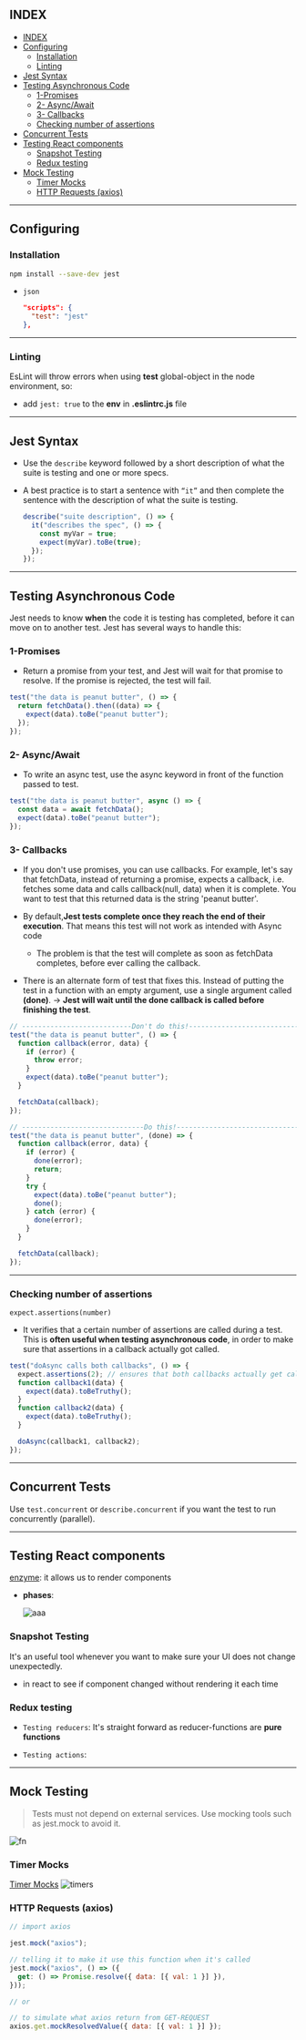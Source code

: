 ## INDEX

- [INDEX](#index)
- [Configuring](#configuring)
  - [Installation](#installation)
  - [Linting](#linting)
- [Jest Syntax](#jest-syntax)
- [Testing Asynchronous Code](#testing-asynchronous-code)
  - [1-Promises](#1-promises)
  - [2- Async/Await](#2--asyncawait)
  - [3- Callbacks](#3--callbacks)
  - [Checking number of assertions](#checking-number-of-assertions)
- [Concurrent Tests](#concurrent-tests)
- [Testing React components](#testing-react-components)
  - [Snapshot Testing](#snapshot-testing)
  - [Redux testing](#redux-testing)
- [Mock Testing](#mock-testing)
  - [Timer Mocks](#timer-mocks)
  - [HTTP Requests (axios)](#http-requests-axios)

---

## Configuring

### Installation

```bash
npm install --save-dev jest
```

- `json`

  ```json
  "scripts": {
    "test": "jest"
  },
  ```

---

### Linting

EsLint will throw errors when using **test** global-object in the node environment, so:

- add `jest: true` to the **env** in **.eslintrc.js** file

---

## Jest Syntax

- Use the `describe` keyword followed by a short description of what the suite is testing and one or more specs.
- A best practice is to start a sentence with `“it”` and then complete the sentence with the description of what the suite is testing.

  ```js
  describe("suite description", () => {
    it("describes the spec", () => {
      const myVar = true;
      expect(myVar).toBe(true);
    });
  });
  ```

---

## Testing Asynchronous Code

Jest needs to know **when** the code it is testing has completed, before it can move on to another test. Jest has several ways to handle this:

### 1-Promises

- Return a promise from your test, and Jest will wait for that promise to resolve. If the promise is rejected, the test will fail.

```js
test("the data is peanut butter", () => {
  return fetchData().then((data) => {
    expect(data).toBe("peanut butter");
  });
});
```

### 2- Async/Await

- To write an async test, use the async keyword in front of the function passed to test.

```js
test("the data is peanut butter", async () => {
  const data = await fetchData();
  expect(data).toBe("peanut butter");
});
```

### 3- Callbacks

- If you don't use promises, you can use callbacks. For example, let's say that fetchData, instead of returning a promise, expects a callback, i.e. fetches some data and calls callback(null, data) when it is complete. You want to test that this returned data is the string 'peanut butter'.

- By default,**Jest tests complete once they reach the end of their execution**. That means this test will not work as intended with Async code

  - The problem is that the test will complete as soon as fetchData completes, before ever calling the callback.

- There is an alternate form of test that fixes this. Instead of putting the test in a function with an empty argument, use a single argument called **(done)**. -> **Jest will wait until the done callback is called before finishing the test**.

```js
// ---------------------------Don't do this!--------------------------- //
test("the data is peanut butter", () => {
  function callback(error, data) {
    if (error) {
      throw error;
    }
    expect(data).toBe("peanut butter");
  }

  fetchData(callback);
});

// ------------------------------Do this!------------------------------ //
test("the data is peanut butter", (done) => {
  function callback(error, data) {
    if (error) {
      done(error);
      return;
    }
    try {
      expect(data).toBe("peanut butter");
      done();
    } catch (error) {
      done(error);
    }
  }

  fetchData(callback);
});
```

---

### Checking number of assertions

`expect.assertions(number)`

- It verifies that a certain number of assertions are called during a test. This is **often useful when testing asynchronous code**, in order to make sure that assertions in a callback actually got called.

```js
test("doAsync calls both callbacks", () => {
  expect.assertions(2); // ensures that both callbacks actually get called
  function callback1(data) {
    expect(data).toBeTruthy();
  }
  function callback2(data) {
    expect(data).toBeTruthy();
  }

  doAsync(callback1, callback2);
});
```

---

## Concurrent Tests

Use `test.concurrent` or `describe.concurrent` if you want the test to run concurrently (parallel).

---

## Testing React components

[enzyme](https://www.npmjs.com/package/enzyme): it allows us to render components

- **phases**:

  ![aaa](./img/aaa.JPG)

### Snapshot Testing

It's an useful tool whenever you want to make sure your UI does not change unexpectedly.

- in react to see if component changed without rendering it each time

### Redux testing

- `Testing reducers`: It's straight forward as reducer-functions are **pure functions**

- `Testing actions`:

---

## Mock Testing

> Tests must not depend on external services. Use mocking tools such as jest.mock to avoid it.

![fn](./img/jest-fn.PNG)

### Timer Mocks

[Timer Mocks](https://jestjs.io/docs/timer-mocks)
![timers](./img/jest-timers.PNG)

### HTTP Requests (axios)

```js
// import axios

jest.mock("axios");

// telling it to make it use this function when it's called
jest.mock("axios", () => ({
  get: () => Promise.resolve({ data: [{ val: 1 }] }),
}));

// or

// to simulate what axios return from GET-REQUEST
axios.get.mockResolvedValue({ data: [{ val: 1 }] });
```
